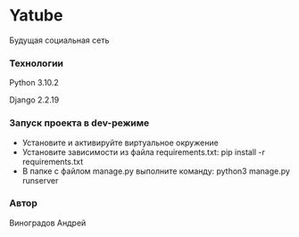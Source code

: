 # Yatube

Будущая социальная сеть

### Технологии

Python 3.10.2

Django 2.2.19

### Запуск проекта в dev-режиме

- Установите и активируйте виртуальное окружение 
- Установите зависимости из файла requirements.txt:
pip install -r requirements.txt
- В папке с файлом manage.py выполните команду: 
python3 manage.py runserver

### Автор

Виноградов Андрей